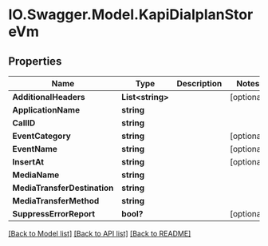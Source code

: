 # IO.Swagger.Model.KapiDialplanStoreVm
## Properties

Name | Type | Description | Notes
------------ | ------------- | ------------- | -------------
**AdditionalHeaders** | **List&lt;string&gt;** |  | [optional] 
**ApplicationName** | **string** |  | 
**CallID** | **string** |  | 
**EventCategory** | **string** |  | [optional] 
**EventName** | **string** |  | [optional] 
**InsertAt** | **string** |  | [optional] 
**MediaName** | **string** |  | 
**MediaTransferDestination** | **string** |  | 
**MediaTransferMethod** | **string** |  | 
**SuppressErrorReport** | **bool?** |  | [optional] 

[[Back to Model list]](../README.md#documentation-for-models) [[Back to API list]](../README.md#documentation-for-api-endpoints) [[Back to README]](../README.md)

